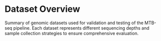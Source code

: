 # Dataset Overview

Summary of genomic datasets used for validation and testing of the MTB-seq pipeline. Each dataset represents different sequencing depths and sample collection strategies to ensure comprehensive evaluation.